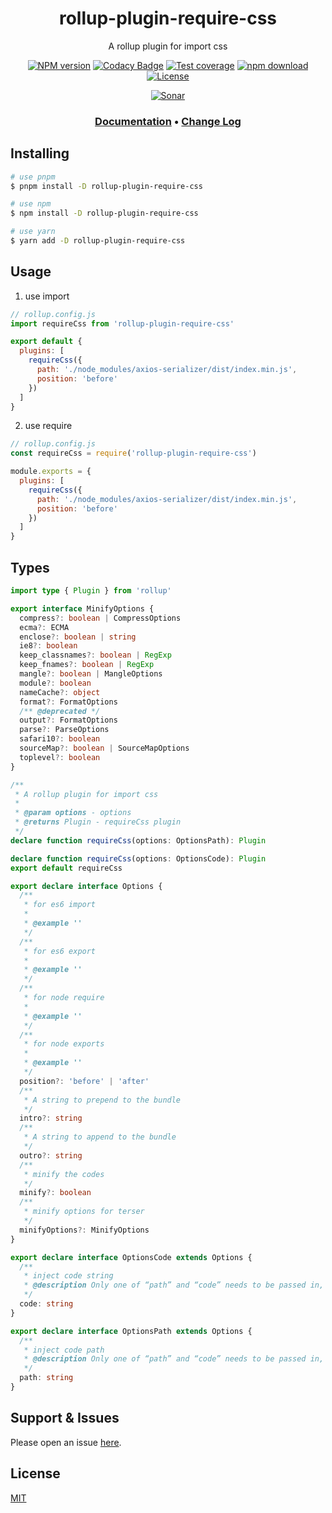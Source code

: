 <div style="text-align: center;" align="center">

# rollup-plugin-require-css

A rollup plugin for import css

[![NPM version][npm-image]][npm-url]
[![Codacy Badge][codacy-image]][codacy-url]
[![Test coverage][codecov-image]][codecov-url]
[![npm download][download-image]][download-url]
[![License][license-image]][license-url]

[![Sonar][sonar-image]][sonar-url]

</div>

<div style="text-align: center; margin-bottom: 20px;" align="center">

### **[Documentation](https://www.saqqdy.com/rollup-plugin-require-css)** • **[Change Log](./CHANGELOG.md)**

</div>

## Installing

```bash
# use pnpm
$ pnpm install -D rollup-plugin-require-css

# use npm
$ npm install -D rollup-plugin-require-css

# use yarn
$ yarn add -D rollup-plugin-require-css
```

## Usage

1. use import

```js
// rollup.config.js
import requireCss from 'rollup-plugin-require-css'

export default {
  plugins: [
    requireCss({
      path: './node_modules/axios-serializer/dist/index.min.js',
      position: 'before'
    })
  ]
}
```

2. use require

```js
// rollup.config.js
const requireCss = require('rollup-plugin-require-css')

module.exports = {
  plugins: [
    requireCss({
      path: './node_modules/axios-serializer/dist/index.min.js',
      position: 'before'
    })
  ]
}
```

## Types

```ts
import type { Plugin } from 'rollup'

export interface MinifyOptions {
  compress?: boolean | CompressOptions
  ecma?: ECMA
  enclose?: boolean | string
  ie8?: boolean
  keep_classnames?: boolean | RegExp
  keep_fnames?: boolean | RegExp
  mangle?: boolean | MangleOptions
  module?: boolean
  nameCache?: object
  format?: FormatOptions
  /** @deprecated */
  output?: FormatOptions
  parse?: ParseOptions
  safari10?: boolean
  sourceMap?: boolean | SourceMapOptions
  toplevel?: boolean
}

/**
 * A rollup plugin for import css
 *
 * @param options - options
 * @returns Plugin - requireCss plugin
 */
declare function requireCss(options: OptionsPath): Plugin

declare function requireCss(options: OptionsCode): Plugin
export default requireCss

export declare interface Options {
  /**
   * for es6 import
   *
   * @example ''
   */
  /**
   * for es6 export
   *
   * @example ''
   */
  /**
   * for node require
   *
   * @example ''
   */
  /**
   * for node exports
   *
   * @example ''
   */
  position?: 'before' | 'after'
  /**
   * A string to prepend to the bundle
   */
  intro?: string
  /**
   * A string to append to the bundle
   */
  outro?: string
  /**
   * minify the codes
   */
  minify?: boolean
  /**
   * minify options for terser
   */
  minifyOptions?: MinifyOptions
}

export declare interface OptionsCode extends Options {
  /**
   * inject code string
   * @description Only one of “path” and “code” needs to be passed in, and "path" has higher priority than "code" when both are passed in
   */
  code: string
}

export declare interface OptionsPath extends Options {
  /**
   * inject code path
   * @description Only one of “path” and “code” needs to be passed in, and "path" has higher priority than "code" when both are passed in
   */
  path: string
}
```

## Support & Issues

Please open an issue [here](https://github.com/saqqdy/rollup-plugin-require-css/issues).

## License

[MIT](LICENSE)

[npm-image]: https://img.shields.io/npm/v/rollup-plugin-require-css.svg?style=flat-square
[npm-url]: https://npmjs.org/package/rollup-plugin-require-css
[codacy-image]: https://app.codacy.com/project/badge/Grade/f70d4880e4ad4f40aa970eb9ee9d0696
[codacy-url]: https://www.codacy.com/gh/saqqdy/rollup-plugin-require-css/dashboard?utm_source=github.com&utm_medium=referral&utm_content=saqqdy/rollup-plugin-require-css&utm_campaign=Badge_Grade
[codecov-image]: https://img.shields.io/codecov/c/github/saqqdy/rollup-plugin-require-css.svg?style=flat-square
[codecov-url]: https://codecov.io/github/saqqdy/rollup-plugin-require-css?branch=master
[download-image]: https://img.shields.io/npm/dm/rollup-plugin-require-css.svg?style=flat-square
[download-url]: https://npmjs.org/package/rollup-plugin-require-css
[license-image]: https://img.shields.io/badge/License-MIT-blue.svg
[license-url]: LICENSE
[sonar-image]: https://sonarcloud.io/api/project_badges/quality_gate?project=saqqdy_rollup-plugin-require-css
[sonar-url]: https://sonarcloud.io/dashboard?id=saqqdy_rollup-plugin-require-css
